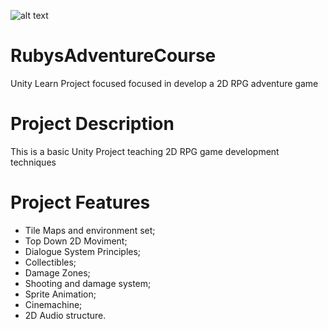 

![alt text](https://connect-prd-cdn.unity.com/20190729/learn/images/5423bf67-b96a-4949-9a69-10065711ae7b_2DBeginner1080.png)
# RubysAdventureCourse
Unity Learn Project focused focused in develop a 2D RPG adventure game

# Project Description

This is a basic Unity Project teaching 2D RPG game development techniques

# Project Features

- Tile Maps and environment set;
- Top Down 2D Moviment;
- Dialogue System Principles;
- Collectibles;
- Damage Zones;
- Shooting and damage system;
- Sprite Animation;
- Cinemachine;
- 2D Audio structure.
